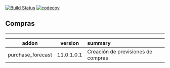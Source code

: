 [![Build Status](https://travis-ci.org/Domatix/purchases.svg?branch=11.0)](https://travis-ci.org/Domatix/purchases)
[![codecov](https://codecov.io/gh/Domatix/purchases/branch/11.0/graph/badge.svg)](https://codecov.io/gh/Domatix/purchases)

<h2>Compras</h2>

***

| addon        | version           | summary  |
| ------------- |:-------------:| :-----|
| purchase_forecast |11.0.1.0.1  | Creación de previsiones de compras |  
